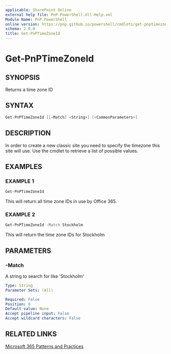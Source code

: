 ```yaml
---
applicable: SharePoint Online
external help file: PnP.PowerShell.dll-Help.xml
Module Name: PnP.PowerShell
online version: https://pnp.github.io/powershell/cmdlets/get-pnptimezoneid
schema: 2.0.0
title: Get-PnPTimeZoneId
---
```


# Get-PnPTimeZoneId

## SYNOPSIS
Returns a time zone ID

## SYNTAX

```powershell
Get-PnPTimeZoneId [[-Match] <String>] [<CommonParameters>]
```

## DESCRIPTION
In order to create a new classic site you need to specify the timezone this site will use. Use the cmdlet to retrieve a list of possible values.

## EXAMPLES

### EXAMPLE 1
```powershell
Get-PnPTimeZoneId
```

This will return all time zone IDs in use by Office 365.

### EXAMPLE 2
```powershell
Get-PnPTimeZoneId -Match Stockholm
```

This will return the time zone IDs for Stockholm

## PARAMETERS

### -Match
A string to search for like 'Stockholm'

```yaml
Type: String
Parameter Sets: (All)

Required: False
Position: 0
Default value: None
Accept pipeline input: False
Accept wildcard characters: False
```

## RELATED LINKS

[Microsoft 365 Patterns and Practices](https://aka.ms/m365pnp)